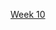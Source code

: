 [Week 10](https://docs.google.com/document/d/1FeF1LMYC2BcIIownETFbyTGiK3UaDw6rdssmhdFiiac/edit?usp=sharing)
